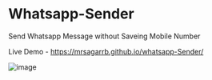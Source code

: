 # Whatsapp-Sender
Send Whatsapp Message without Saveing Mobile Number

Live Demo -  https://mrsagarrb.github.io/whatsapp-Sender/


![image](https://user-images.githubusercontent.com/87903581/146648966-6ec23180-5e06-47f4-9241-0ef5cfaf2603.png)








